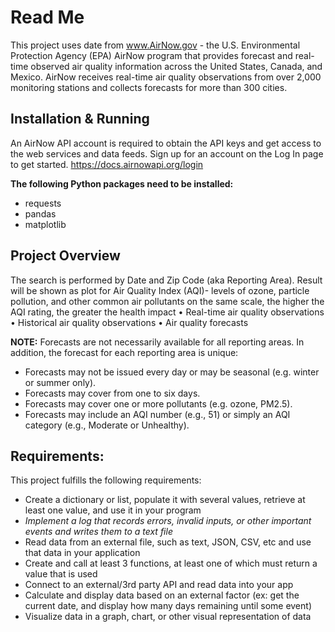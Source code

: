 # Read Me

This project uses date from www.AirNow.gov - the U.S. Environmental Protection Agency (EPA) AirNow program that provides forecast and real-time observed air quality information across the United States, Canada, and Mexico. AirNow receives real-time air quality observations from over 2,000 monitoring stations and collects forecasts for more than 300 cities.

## Installation & Running

An AirNow API account is required to obtain the API keys and get access to the web services and data feeds. Sign up for an account on the Log In page to get started. https://docs.airnowapi.org/login

**The following Python packages need to be installed:**
- requests
- pandas
- matplotlib 

## Project Overview

The search is performed by Date and Zip Code (aka Reporting Area). Result will be shown as plot for Air Quality Index (AQI)-  levels of ozone, particle pollution, and other common air pollutants on the same scale, the higher the AQI rating, the greater the health impact
• Real-time air quality observations 
• Historical air quality observations 
• Air quality forecasts

**NOTE:** Forecasts are not necessarily available for all reporting areas. In addition, the forecast for each reporting area is unique:
* Forecasts may not be issued every day or may be seasonal (e.g. winter or summer only).
* Forecasts may cover from one to six days.
* Forecasts may cover one or more pollutants (e.g. ozone, PM2.5).
* Forecasts may include an AQI number (e.g., 51) or simply an AQI category (e.g., Moderate or Unhealthy).

## Requirements:

This project fulfills the following requirements:
- Create a dictionary or list, populate it with several values, retrieve at least one value, and use it in your program
- *Implement a log that records errors, invalid inputs, or other important events and writes them to a text file*
- Read data from an external file, such as text, JSON, CSV, etc and use that data in your application
- Create and call at least 3 functions, at least one of which must return a value that is used
- Connect to an external/3rd party API and read data into your app
- Calculate and display data based on an external factor (ex: get the current date, and display how many days remaining until some event)
- Visualize data in a graph, chart, or other visual representation of data

